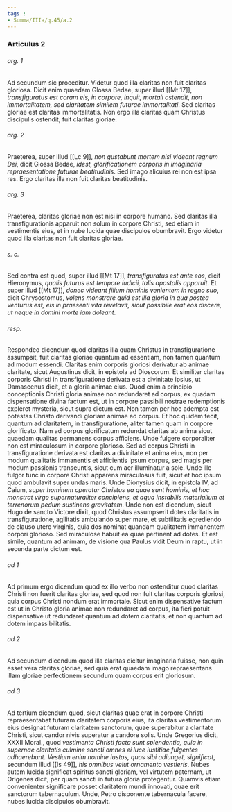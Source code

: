 ```yaml
---
tags : 
- Summa/IIIa/q.45/a.2
---
```


### Articulus 2

###### arg. 1
Ad secundum sic proceditur. Videtur quod illa claritas non fuit claritas gloriosa. Dicit enim quaedam Glossa Bedae, super illud [[Mt 17]], *transfiguratus est coram eis, in corpore, inquit, mortali ostendit, non immortalitatem, sed claritatem similem futurae immortalitati*. Sed claritas gloriae est claritas immortalitatis. Non ergo illa claritas quam Christus discipulis ostendit, fuit claritas gloriae.

###### arg. 2
Praeterea, super illud [[Lc 9]], *non gustabunt mortem nisi videant regnum Dei*, dicit Glossa Bedae, *idest, glorificationem corporis in imaginaria repraesentatione futurae beatitudinis*. Sed imago alicuius rei non est ipsa res. Ergo claritas illa non fuit claritas beatitudinis.

###### arg. 3
Praeterea, claritas gloriae non est nisi in corpore humano. Sed claritas illa transfigurationis apparuit non solum in corpore Christi, sed etiam in vestimentis eius, et in nube lucida quae discipulos obumbravit. Ergo videtur quod illa claritas non fuit claritas gloriae.

###### s. c.
Sed contra est quod, super illud [[Mt 17]], *transfiguratus est ante eos*, dicit Hieronymus, *qualis futurus est tempore iudicii, talis apostolis apparuit*. Et super illud [[Mt 17]], *donec videant filium hominis venientem in regno suo*, dicit Chrysostomus, *volens monstrare quid est illa gloria in qua postea venturus est, eis in praesenti vita revelavit, sicut possibile erat eos discere, ut neque in domini morte iam doleant*.

###### resp.
Respondeo dicendum quod claritas illa quam Christus in transfiguratione assumpsit, fuit claritas gloriae quantum ad essentiam, non tamen quantum ad modum essendi. Claritas enim corporis gloriosi derivatur ab animae claritate, sicut Augustinus dicit, in epistola ad Dioscorum. Et similiter claritas corporis Christi in transfiguratione derivata est a divinitate ipsius, ut Damascenus dicit, et a gloria animae eius. Quod enim a principio conceptionis Christi gloria animae non redundaret ad corpus, ex quadam dispensatione divina factum est, ut in corpore passibili nostrae redemptionis expleret mysteria, sicut supra dictum est. Non tamen per hoc adempta est potestas Christo derivandi gloriam animae ad corpus. Et hoc quidem fecit, quantum ad claritatem, in transfiguratione, aliter tamen quam in corpore glorificato. Nam ad corpus glorificatum redundat claritas ab anima sicut quaedam qualitas permanens corpus afficiens. Unde fulgere corporaliter non est miraculosum in corpore glorioso. Sed ad corpus Christi in transfiguratione derivata est claritas a divinitate et anima eius, non per modum qualitatis immanentis et afficientis ipsum corpus, sed magis per modum passionis transeuntis, sicut cum aer illuminatur a sole. Unde ille fulgor tunc in corpore Christi apparens miraculosus fuit, sicut et hoc ipsum quod ambulavit super undas maris. Unde Dionysius dicit, in epistola IV, ad Caium, *super hominem operatur Christus ea quae sunt hominis, et hoc monstrat virgo supernaturaliter concipiens, et aqua instabilis materialium et terrenorum pedum sustinens gravitatem*. Unde non est dicendum, sicut Hugo de sancto Victore dixit, quod Christus assumpserit dotes claritatis in transfiguratione, agilitatis ambulando super mare, et subtilitatis egrediendo de clauso utero virginis, quia dos nominat quandam qualitatem immanentem corpori glorioso. Sed miraculose habuit ea quae pertinent ad dotes. Et est simile, quantum ad animam, de visione qua Paulus vidit Deum in raptu, ut in secunda parte dictum est.

###### ad 1
Ad primum ergo dicendum quod ex illo verbo non ostenditur quod claritas Christi non fuerit claritas gloriae, sed quod non fuit claritas corporis gloriosi, quia corpus Christi nondum erat immortale. Sicut enim dispensative factum est ut in Christo gloria animae non redundaret ad corpus, ita fieri potuit dispensative ut redundaret quantum ad dotem claritatis, et non quantum ad dotem impassibilitatis.

###### ad 2
Ad secundum dicendum quod illa claritas dicitur imaginaria fuisse, non quin esset vera claritas gloriae, sed quia erat quaedam imago repraesentans illam gloriae perfectionem secundum quam corpus erit gloriosum.

###### ad 3
Ad tertium dicendum quod, sicut claritas quae erat in corpore Christi repraesentabat futuram claritatem corporis eius, ita claritas vestimentorum eius designat futuram claritatem sanctorum, quae superabitur a claritate Christi, sicut candor nivis superatur a candore solis. Unde Gregorius dicit, XXXII Moral., quod *vestimenta Christi facta sunt splendentia, quia in supernae claritatis culmine sancti omnes ei luce iustitiae fulgentes adhaerebunt. Vestium enim nomine iustos, quos sibi adiunget, significat*, secundum illud [[Is 49]], *his omnibus velut ornamento vestieris*. Nubes autem lucida significat spiritus sancti gloriam, vel virtutem paternam, ut Origenes dicit, per quam sancti in futura gloria protegentur. Quamvis etiam convenienter significare posset claritatem mundi innovati, quae erit sanctorum tabernaculum. Unde, Petro disponente tabernacula facere, nubes lucida discipulos obumbravit.

